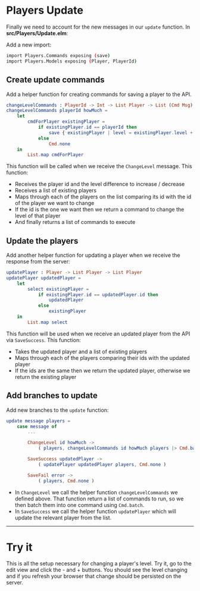 # Players Update

Finally we need to account for the new messages in our `update` function. In __src/Players/Update.elm__:

Add a new import:

```bash
import Players.Commands exposing (save)
import Players.Models exposing (Player, PlayerId)
```

## Create update commands

Add a helper function for creating commands for saving a player to the API.

```elm
changeLevelCommands : PlayerId -> Int -> List Player -> List (Cmd Msg)
changeLevelCommands playerId howMuch =
    let
        cmdForPlayer existingPlayer =
            if existingPlayer.id == playerId then
                save { existingPlayer | level = existingPlayer.level + howMuch }
            else
                Cmd.none
    in
        List.map cmdForPlayer
```

This function will be called when we receive the `ChangeLevel` message. This function:

- Receives the player id and the level difference to increase / decrease
- Receives a list of existing players
- Maps through each of the players on the list comparing its id with the id of the player we want to change
- If the id is the one we want then we return a command to change the level of that player
- And finally returns a list of commands to execute

## Update the players

Add another helper function for updating a player when we receive the response from the server:

```elm
updatePlayer : Player -> List Player -> List Player
updatePlayer updatedPlayer =
    let
        select existingPlayer =
            if existingPlayer.id == updatedPlayer.id then
                updatedPlayer
            else
                existingPlayer
    in
        List.map select
```

This function will be used when we receive an updated player from the API via `SaveSuccess`. This function:

- Takes the updated player and a list of existing players
- Maps through each of the players comparing their ids with the updated player
- If the ids are the same then we return the updated player, otherwise we return the existing player

## Add branches to update

Add new branches to the `update` function:

```elm
update message players =
    case message of
        ...

        ChangeLevel id howMuch ->
            ( players, changeLevelCommands id howMuch players |> Cmd.batch )

        SaveSuccess updatedPlayer ->
            ( updatePlayer updatedPlayer players, Cmd.none )

        SaveFail error ->
            ( players, Cmd.none )
```

- In `ChangeLevel` we call the helper function `changeLevelCommands` we defined above. That function return a list of commands to run, so we then batch them into one command using `Cmd.batch`.
- In `SaveSuccess` we call the helper function `updatePlayer` which will update the relevant player from the list.

---

# Try it

This is all the setup necessary for changing a player's level. Try it, go to the edit view and click the - and + buttons. You should see the level changing and if you refresh your browser that change should be persisted on the server.
